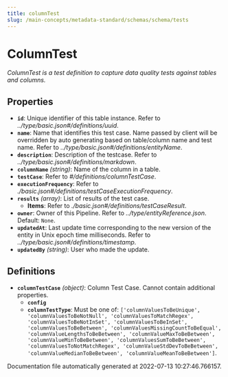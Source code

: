 ```yaml
---
title: columnTest
slug: /main-concepts/metadata-standard/schemas/schema/tests
---
```


# ColumnTest

*ColumnTest is a test definition to capture data quality tests against tables and columns.*

## Properties

- **`id`**: Unique identifier of this table instance. Refer to *../type/basic.json#/definitions/uuid*.
- **`name`**: Name that identifies this test case. Name passed by client will be  overridden by  auto generating based on table/column name and test name. Refer to *../type/basic.json#/definitions/entityName*.
- **`description`**: Description of the testcase. Refer to *../type/basic.json#/definitions/markdown*.
- **`columnName`** *(string)*: Name of the column in a table.
- **`testCase`**: Refer to *#/definitions/columnTestCase*.
- **`executionFrequency`**: Refer to *./basic.json#/definitions/testCaseExecutionFrequency*.
- **`results`** *(array)*: List of results of the test case.
  - **Items**: Refer to *./basic.json#/definitions/testCaseResult*.
- **`owner`**: Owner of this Pipeline. Refer to *../type/entityReference.json*. Default: `None`.
- **`updatedAt`**: Last update time corresponding to the new version of the entity in Unix epoch time milliseconds. Refer to *../type/basic.json#/definitions/timestamp*.
- **`updatedBy`** *(string)*: User who made the update.
## Definitions

- **`columnTestCase`** *(object)*: Column Test Case. Cannot contain additional properties.
  - **`config`**
  - **`columnTestType`**: Must be one of: `['columnValuesToBeUnique', 'columnValuesToBeNotNull', 'columnValuesToMatchRegex', 'columnValuesToBeNotInSet', 'columnValuesToBeInSet', 'columnValuesToBeBetween', 'columnValuesMissingCountToBeEqual', 'columnValueLengthsToBeBetween', 'columnValueMaxToBeBetween', 'columnValueMinToBeBetween', 'columnValuesSumToBeBetween', 'columnValuesToNotMatchRegex', 'columnValueStdDevToBeBetween', 'columnValueMedianToBeBetween', 'columnValueMeanToBeBetween']`.


Documentation file automatically generated at 2022-07-13 10:27:46.766157.
